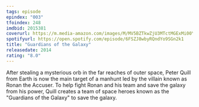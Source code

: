 ```yaml
---
tags: episode
epindex: "003"
tfoindex: 248
imdbid: 2015381
coverurl: https://m.media-amazon.com/images/M/MV5BZTkwZjU3MTctMGExMi00YjU5LTgwMDMtOWNkZDRlZjQ4NmZhXkEyXkFqcGdeQXVyNjAwNDUxODI@._V1_SX202_CR0,0,202,300_.jpg
spotifyurl: https://open.spotify.com/episode/6FSZJ8wbyRQndYo9SGn2k1
title: "Guardians of the Galaxy"
releasedate: 2014
rating: "8.0"
---
```


After stealing a mysterious orb in the far reaches of outer space, Peter Quill from Earth is now the main target of a manhunt led by the villain known as Ronan the Accuser. To help fight Ronan and his team and save the galaxy from his power, Quill creates a team of space heroes known as the "Guardians of the Galaxy" to save the galaxy.